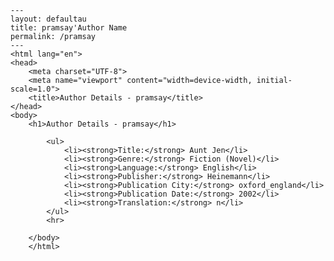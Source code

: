
    ---
    layout: defaultau
    title: pramsay'Author Name 
    permalink: /pramsay
    ---
    <html lang="en">
    <head>
        <meta charset="UTF-8">
        <meta name="viewport" content="width=device-width, initial-scale=1.0">
        <title>Author Details - pramsay</title>
    </head>
    <body>
        <h1>Author Details - pramsay</h1>
        
            <ul>
                <li><strong>Title:</strong> Aunt Jen</li>
                <li><strong>Genre:</strong> Fiction (Novel)</li>
                <li><strong>Language:</strong> English</li>
                <li><strong>Publisher:</strong> Heinemann</li>
                <li><strong>Publication City:</strong> oxford_england</li>
                <li><strong>Publication Date:</strong> 2002</li>
                <li><strong>Translation:</strong> n</li>
            </ul>
            <hr>
            
        </body>
        </html>
        